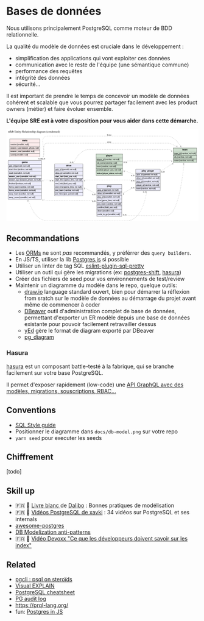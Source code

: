 # Bases de données

Nous utilisons principalement PostgreSQL comme moteur de BDD relationnelle.

La qualité du modèle de données est cruciale dans le développement :

- simplification des applications qui vont exploiter ces données
- communication avec le reste de l'équipe (une sémantique commune)
- performance des requêtes
- intégrité des données
- sécurité...

Il est important de prendre le temps de concevoir un modèle de données cohérent et scalable que vous pourrez partager facilement avec les product owners (métier) et faire évoluer ensemble.

**L'équipe SRE est à votre disposition pour vous aider dans cette démarche.**

![](_media/db-model.png ":size=1000x450")

## Recommandations

- Les [ORMs](https://www.base-de-donnees.com/orm/) ne sont _pas_ recommandés, y préférrer des `query builders`.
- En JS/TS, utiliser la lib [Postgres.js](https://github.com/porsager/postgres) si possible
- Utiliser un linter de tag SQL [eslint-plugin-sql-pretty](https://github.com/devthejo/eslint-plugin-sql-pretty)
- Utiliser un outil qui gère les migrations (ex: [postgres-shift](https://github.com/porsager/postgres-shift), [hasura](https://hasura.io/docs/latest/graphql/core/migrations/migrations-setup/))
- Créer des fichiers de seed pour vos environnements de test/review
- Maintenir un diagramme du modèle dans le repo, quelque outils:
  - [draw.io](https://draw.io) language standard ouvert, bien pour démarrer la réflexion from sratch sur le modèle de données au démarrage du projet avant même de commencer à coder
  - [DBeaver](https://dbeaver.io/download/) outil d'administration complet de base de données, permettant d'exporter un ER modèle depuis une base de données existante pour pouvoir facilement retravailler dessus
  - [yEd](https://www.yworks.com/products/yed) gère le format de diagram exporté par DBeaver
  - [pg_diagram](https://github.com/qweeze/pg_diagram)

### Hasura

[hasura](https://hasura.io/) est un composant battle-testé à la fabrique, qui se branche facilement sur votre base PostgreSQL.

Il permet d'exposer rapidement (low-code) une [API GraphQL avec des modèles, migrations, souscriptions, RBAC...](https://hasura.io/opensource/#features)

## Conventions

- [SQL Style guide](https://www.sqlstyle.guide/)
- Positionner le diagramme dans `docs/db-model.png` sur votre repo
- `yarn seed` pour executer les seeds

## Chiffrement

[todo]

## Skill up

- 🇫🇷 💙 [Livre blanc ](https://public.dalibo.com/exports/marketing/livres_blancs/dlb04-modeliser_avec_postgresql/DLB04_Modeliser_avec_PostgreSQL.pdf) de [Dalibo](https://www.dalibo.com/) : Bonnes pratiques de modélisation
- 🇫🇷 💙 [Vidéos PostgreSQL de xavki](https://www.youtube.com/playlist?list=PLn6POgpklwWonHjoGXXSIXJWYzPSy2FeJ) : 34 vidéos sur PostgreSQL et ses internals
- [awesome-postgres](https://github.com/dhamaniasad/awesome-postgres)
- [DB Modelization anti-patterns](https://tapoueh.org/blog/2018/03/database-modelization-anti-patterns/)
- 🇫🇷 💙 [Vidéo Devoxx "Ce que les développeurs doivent savoir sur les index"](https://www.youtube.com/watch?v=bo5j9xgiF48)

## Related

- [pgcli : psql on steroïds](https://www.pgcli.com/)
- [Visual EXPLAIN](https://explain.depesz.com/s/6Pkc)
- [PostgreSQL cheatsheet](https://quickref.me/postgres)
- [PG audit log](https://github.com/hasura/audit-trigger)
- https://prql-lang.org/
- fun: [Postgres in JS](https://oguimbal.github.io/pg-mem-playground/)
